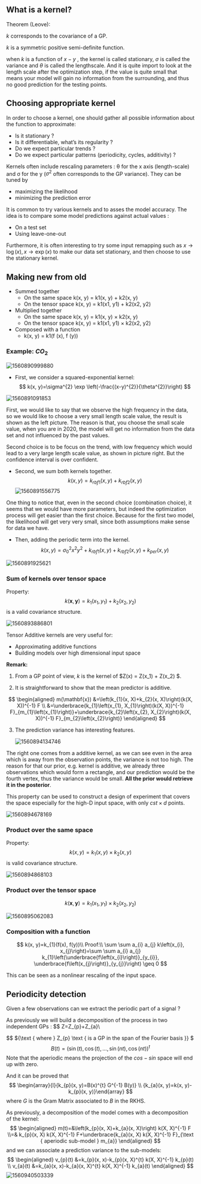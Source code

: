 ## What is a kernel?

Theorem (Leove):

$k$ corresponds to the covariance of a GP.

$k$ is a symmetric positive semi-definite function.

when $k$ is a function of $x-y$ , the kernel is called stationary, $\sigma$ is called the variance and $\theta$ is called the lengthscale. And it is quite import to look at the length scale after the optimization step, if the value is quite small that means your model will gain no information from the surrounding, and thus no good prediction for the testing points.

## Choosing appropriate kernel

In order to choose a kernel, one should gather all possible
information about the function to approximate:

- Is it stationary ?
- Is it differentiable, what’s its regularity ?
- Do we expect particular trends ?
- Do we expect particular patterns (periodicity, cycles, additivity) ?

Kernels often include rescaling parameters : θ for the x axis (length-scale) and σ for the y ($\sigma^{2}$  often corresponds to the GP variance). They can be tuned by

- maximizing the likelihood
- minimizing the prediction error

It is common to try various kernels and to asses the model accuracy. The idea is to compare some model predictions against actual values :

- On a test set
- Using leave-one-out

Furthermore, it is often interesting to try some input remapping such as $x \rightarrow \log (x), x \rightarrow \exp (x)$ to make our data set stationary, and then choose to use the stationary kernel.

## Making new from old

- Summed together
  - On the same space k(x, y) = k1(x, y) + k2(x, y)
  - On the tensor space k(x, y) = k1(x1, y1) + k2(x2, y2)
- Multiplied together
  - On the same space k(x, y) = k1(x, y) × k2(x, y)
  - On the tensor space k(x, y) = k1(x1, y1) × k2(x2, y2)
- Composed with a function
  -  k(x, y) = k1(f (x), f (y))

### Example: $CO_2$

![1560890999880](C:\Users\13269\Desktop\python_Markdown\GPSS\Notebook-for-GPSS2017\pics\02-06.PNG)

- First, we consider a squared-exponential kernel:
  $$
  k(x, y)=\sigma^{2} \exp \left(-\frac{(x-y)^{2}}{\theta^{2}}\right)
  $$
  

![1560891091853](C:\Users\13269\Desktop\python_Markdown\GPSS\Notebook-for-GPSS2017\pics\02-07.PNG)

First, we would like to say that we observe the high frequency in the data, so we would like to choose a very small length scale value, the result is shown as the left picture. The reason is that, you choose the small scale value, when you are in 2020, the model will get no information from the data set and not influenced by the past values.

Second choice is to be focus on the trend, with low frequency which would lead to a very large length scale value, as shown in picture right. But the confidence interval is over confident.

- Second, we sum both kernels together.
  $$
  k(x, y)=k_{r b f 1}(x, y)+k_{r b f 2}(x, y)
  $$
  ![1560891556775](C:\Users\13269\Desktop\python_Markdown\GPSS\Notebook-for-GPSS2017\pics\02-08.PNG)

One thing to notice that, even in the second choice (combination choice), it seems that we would have more parameters, but indeed the optimization process will get easier than the first choice. Because for the first two model, the likelihood will get very very small, since both assumptions make sense for data we have.

- Then, adding the periodic term into the kernel. 
  $$
  k(x, y)=\sigma_{0}^{2} x^{2} y^{2}+k_{r b f 1}(x, y)+k_{r b f 2}(x, y)+k_{p e r}(x, y)
  $$
  

![1560891925621](C:\Users\13269\Desktop\python_Markdown\GPSS\Notebook-for-GPSS2017\pics\02-09.PNG)

###  Sum of  kernels  over  tensor  space

Property:
$$
k(\mathbf{x}, \mathbf{y})=k_{1}\left(x_{1}, y_{1}\right)+k_{2}\left(x_{2}, y_{2}\right)
$$
is a valid covariance structure.

![1560893886801](C:\Users\13269\Desktop\python_Markdown\GPSS\Notebook-for-GPSS2017\pics\02-10.PNG)

Tensor Additive kernels are very useful for:

- Approximating additive functions
- Building models over high dimensional input space

**Remark:** 

1. From a GP point of view, $k$ is the kernel of $Z(x) = Z(x_1) + Z(x_2) $.

2. It is straightforward to show that the mean predictor is additive.

$$
\begin{aligned} m(\mathbf{x}) &=\left(k_{1}(x, X)+k_{2}(x, X)\right)(k(X, X))^{-1} F \\ &=\underbrace{k_{1}\left(x_{1}, X_{1}\right)(k(X, X))^{-1} F}_{m_{1}\left(x_{1}\right)}+\underbrace{k_{2}\left(x_{2}, X_{2}\right)(k(X, X))^{-1} F}_{m_{2}\left(x_{2}\right)} \end{aligned}
$$

3. The prediction variance has interesting features.

   ![1560894134746](C:\Users\13269\Desktop\python_Markdown\GPSS\Notebook-for-GPSS2017\pics\02-11.PNG)

The right one comes from a additive kernel, as we can see even in the area which is away from the observation points, the variance is not too high. The reason for that our prior, e.g. kernel is additive, we already three observations which would form a rectangle, and our prediction would be the fourth vertex, thus the variance would be small.  **All the prior would retrieve it in the posterior**.

This property can be used to construct a design of experiment that covers the space  especially for the high-D input space,  with only $cst × d$ points.

![1560894678169](C:\Users\13269\Desktop\python_Markdown\GPSS\Notebook-for-GPSS2017\pics\02-12.PNG)

### Product  over  the  same  space

Property:
$$
k(x, y)=k_{1}(x, y) \times k_{2}(x, y)
$$
is valid covariance structure.

![1560894868103](C:\Users\13269\Desktop\python_Markdown\GPSS\Notebook-for-GPSS2017\pics\02-13.PNG)

### Product  over  the tensor  space

$$
k(\mathbf{x}, \mathbf{y})=k_{1}\left(x_{1}, y_{1}\right) \times k_{2}\left(x_{2}, y_{2}\right)
$$

![1560895062083](C:\Users\13269\Desktop\python_Markdown\GPSS\Notebook-for-GPSS2017\pics\02-14.PNG)

### Composition with  a  function 

$$
k(x, y)=k_{1}(f(x), f(y))\\
Proof:\\
\sum \sum a_{i} a_{j} k\left(x_{i}, x_{j}\right)=\sum \sum a_{i} a_{j} k_{1}\left(\underbrace{f\left(x_{i}\right)}_{y_{i}}, \underbrace{f\left(x_{j}\right)}_{y_{j}}\right) \geq 0
$$

This can be seen as a nonlinear rescaling of the input space.

## Periodicity  detection

Given a few observations can we extract the periodic part of a signal ?

As previously we will build a decomposition of the process in two independent GPs :
$$
Z=Z_{p}+Z_{a}\\
$$
${\text { where } Z_{p} \text { is a GP in the span of the Fourier basis }} $
$$
 {B(t)=(\sin (t), \cos (t), \ldots, \sin (n t), \cos (n t))^{t}}
$$
Note that the aperiodic means the projection of the $cos-sin$ space will end up with zero.

And it can be proved that
$$
\begin{array}{l}{k_{p}(x, y)=B(x)^{t} G^{-1} B(y)} \\ {k_{a}(x, y)=k(x, y)-k_{p}(x, y)}\end{array}
$$
where $G$ is the Gram Matrix associated to $B$ in the RKHS.

As previously, a decomposition of the model comes with a decomposition of the kernel:
$$
\begin{aligned} m(t)=&\left(k_{p}(x, X)+k_{a}(x, X)\right) k(X, X)^{-1} F \\=& k_{p}(x, X) k(X, X)^{-1} F+\underbrace{k_{a}(x, X) k(X, X)^{-1} F}_{\text { aperiodic sub-model } m_{a}} \end{aligned}
$$
and we can associate a prediction variance to the sub-models:
$$
\begin{aligned} v_{p}(t) &=k_{p}(x, x)-k_{p}(x, X)^{t} k(X, X)^{-1} k_{p}(t) \\ v_{a}(t) &=k_{a}(x, x)-k_{a}(x, X)^{t} k(X, X)^{-1} k_{a}(t) \end{aligned}
$$
![1560940503339](C:\Users\13269\Desktop\python_Markdown\GPSS\Notebook-for-GPSS2017\pics\02-15.PNG)